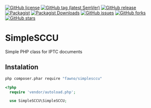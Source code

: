 [![GitHub license](https://img.shields.io/github/license/fawno/SimpleSCCU)](https://github.com/fawno/SimpleSCCU/blob/master/LICENSE)
[![GitHub tag (latest SemVer)](https://img.shields.io/github/v/tag/fawno/SimpleSCCU)](https://github.com/fawno/SimpleSCCU/tags)
[![GitHub release](https://img.shields.io/github/release/fawno/SimpleSCCU)](https://github.com/fawno/SimpleSCCU/releases)
[![Packagist](https://img.shields.io/packagist/v/fawno/simplesccu)](https://packagist.org/packages/fawno/simplesccu)
[![Packagist Downloads](https://img.shields.io/packagist/dt/fawno/simplesccu)](https://packagist.org/packages/fawno/simplesccu/stats)
[![GitHub issues](https://img.shields.io/github/issues/fawno/SimpleSCCU)](https://github.com/fawno/SimpleSCCU/issues)
[![GitHub forks](https://img.shields.io/github/forks/fawno/SimpleSCCU)](https://github.com/fawno/SimpleSCCU/network)
[![GitHub stars](https://img.shields.io/github/stars/fawno/SimpleSCCU)](https://github.com/fawno/SimpleSCCU/stargazers)

# SimpleSCCU

Simple PHP class for IPTC documents

## Instalation

```sh
php composer.phar require "fawno/simplesccu"
```

```php
<?php
  require 'vendor/autoload.php';

  use SimpleSCCU\SimpleSCCU;
```
